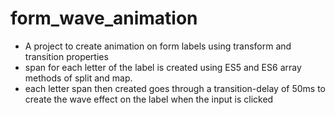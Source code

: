 # form_wave_animation

- A project to create animation on form labels using transform and transition properties
- span for each letter of the label is created using ES5 and ES6 array methods of split and map.
- each letter span then created goes through a transition-delay of 50ms to create the wave effect on the label when the input is clicked
